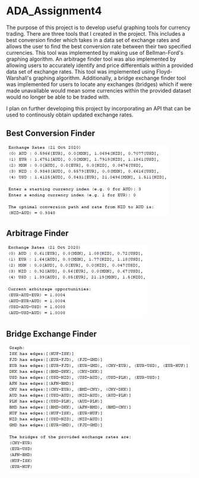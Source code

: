# ADA_Assignment4

The purpose of this project is to develop useful graphing tools for currency trading. There are three tools that I created in the project. This includes a best conversion finder
which takes in a data set of exchange rates and allows the user to find the best conversion rate between their two specified currencies. This tool was implemented by making use
of Bellman-Ford's graphing algorithm. An arbitrage finder tool was also implemented by allowing users to accurately identify and price differentials within a provided data
set of exchange rates. This tool was implemented using Floyd-Warshall's graphing algorithm. Additionally, a bridge exchange finder tool was implemented for users to locate any
exchanges (bridges) which if were made unavailable would mean some currencies within the provided dataset would no longer be able to be traded with.

I plan on further developing this project by incorporating an API that can be used to continously obtain updated exchange rates.

## Best Conversion Finder
<img src="outputexamples/BestConversionExample.JPG">

## Arbitrage Finder
<img src="outputexamples/ArbitrageExample.JPG">

## Bridge Exchange Finder
<img src="outputexamples/BridgeFinderExample.JPG">
